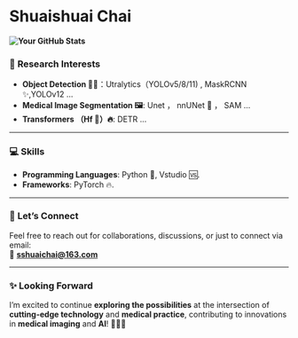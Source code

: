 #  **Shuaishuai Chai** 

**![Your GitHub Stats](https://github-readme-stats.vercel.app/api?username=sshuaichai&show_icons=true&theme=transparent&hide_rank=true)**

### 🔬 **Research Interests**
- **Object Detection 🕵️‍♂️**：Utralytics（YOLOv5/8/11) , MaskRCNN ✨,YOLOv12 ...
- **Medical Image Segmentation 🖼️**: Unet ， nnUNet 🎃 ， SAM ...
- **Transformers （Hf 🤗）🔥**:  DETR  ...
---

### 💻 **Skills**
- **Programming Languages**: Python 🐍, Vstudio 🆚. 
- **Frameworks**: PyTorch 🔥.
---

### 📧 **Let’s Connect**
Feel free to reach out for collaborations, discussions, or just to connect via email:  
📩 **sshuaichai@163.com**

---

### ✨ **Looking Forward**
I’m excited to continue **exploring the possibilities** at the intersection of **cutting-edge technology** and **medical practice**, contributing to innovations in **medical imaging** and **AI**! 🚀🚀🚀

